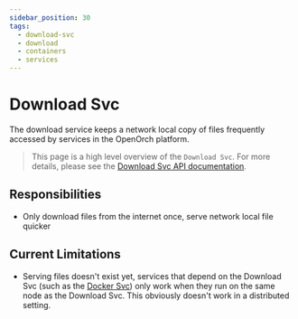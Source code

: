 ```yaml
---
sidebar_position: 30
tags:
  - download-svc
  - download
  - containers
  - services
---
```


# Download Svc

The download service keeps a network local copy of files frequently accessed by services in the OpenOrch platform.

> This page is a high level overview of the `Download Svc`. For more details, please see the [Download Svc API documentation](/docs/openorch/download).

## Responsibilities

- Only download files from the internet once, serve network local file quicker

## Current Limitations

- Serving files doesn't exist yet, services that depend on the Download Svc (such as the [Docker Svc](/docs/services/docker-svc)) only work when they run on the same node as the Download Svc. This obviously doesn't work in a distributed setting.
